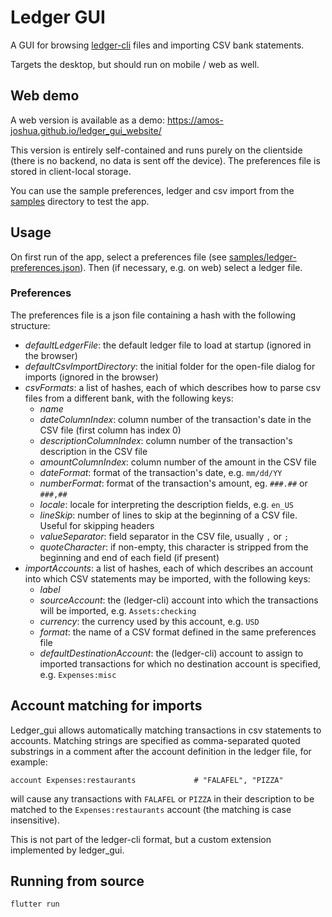 # Ledger GUI

A GUI for browsing [ledger-cli](https://ledger-cli.org/) files and
importing CSV bank statements.

Targets the desktop, but should run on mobile / web as well.

## Web demo

A web version is available as a demo: https://amos-joshua.github.io/ledger_gui_website/

This version is entirely self-contained and runs purely on the clientside (there is no backend, no 
data is sent off the device). The preferences file is stored in client-local storage.

You can use the sample preferences, ledger and csv import from the
[samples](samples) directory to test the app.

## Usage

On first run of the app, select a preferences file (see [samples/ledger-preferences.json](samples/ledger-preferences.json)).
Then (if necessary, e.g. on web) select a ledger file.

### Preferences

The preferences file is a json file containing a hash with the following structure:
 
  - *defaultLedgerFile*: the default ledger file to load at startup (ignored in the browser)
  - *defaultCsvImportDirectory*: the initial folder for the open-file dialog for imports (ignored in the browser)
  - *csvFormats*: a list of hashes, each of which describes how to parse csv files from a different bank, with the following keys:
    - *name*
    - *dateColumnIndex*: column number of the transaction's date in the CSV file (first column has index 0)
    - *descriptionColumnIndex*: column number of the transaction's description in the CSV file
    - *amountColumnIndex*: column number of the amount in the CSV file
    - *dateFormat*: format of the transaction's date, e.g. `mm/dd/YY`
    - *numberFormat*: format of the transaction's amount, eg. `###.##` or `###,##`
    - *locale*: locale for interpreting the description fields, e.g. `en_US`
    - *lineSkip*: number of lines to skip at the beginning of a CSV file. Useful for skipping headers
    - *valueSeparator*: field separator in the CSV file, usually `,` or `;`
    - *quoteCharacter*: if non-empty, this character is stripped from the beginning and end of each field (if present)
  - *importAccounts*: a list of hashes, each of which describes an account into which CSV statements may be imported, with the following keys:
    - *label*
    - *sourceAccount*: the (ledger-cli) account into which the transactions will be imported, e.g. `Assets:checking`
    - *currency*: the currency used by this account, e.g. `USD`
    - *format*: the name of a CSV format defined in the same preferences file
    - *defaultDestinationAccount*: the (ledger-cli) account to assign to imported transactions for which no destination account is specified, e.g. `Expenses:misc`

## Account matching for imports

Ledger_gui allows automatically matching transactions in csv
statements to accounts. Matching strings are specified as comma-separated quoted substrings in a comment after the account definition in the ledger file, for example:

```
account Expenses:restaurants             # "FALAFEL", "PIZZA"
```

will cause any transactions with `FALAFEL` or `PIZZA` in their
description to be matched to the `Expenses:restaurants` account (the
matching is case insensitive).

This is not part of the ledger-cli format, but a custom extension
implemented by ledger_gui.

## Running from source

    flutter run
